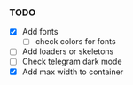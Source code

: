### TODO

-[x] Add fonts
    - [ ] check colors for fonts
- [ ] Add loaders or skeletons
- [ ] Check telegram dark mode
- [x] Add max width to container